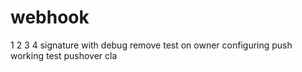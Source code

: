 webhook
=======

1
2
3
4
signature
with debug
remove test on owner
configuring push
working test
pushover
cla
